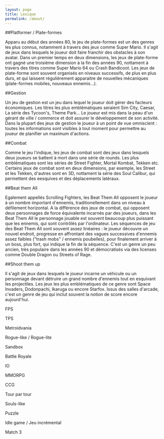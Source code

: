 ```yaml
---
layout: page
title: Lexique
permalink: /about/
---
```


##Platformer / Plate-formes

Apparu au début des années 80, le jeu de plate-formes est un des genres les plus connus, notamment à travers des jeux comme Super Mario. Il s'agit de jeux dans lesquels le joueur doit faire franchir des obstacles à son avatar. Dans un premier temps en deux dimensions, les jeux de plate-forme ont gagné une troisième dimension à la fin des années 90, nottament à travers des titres comme Super Mario 64 ou Crash Bandicoot. Les jeux de plate-forme sont souvent organisés en niveaux successifs, de plus en plus durs, et qui laissent régulièrement apparaitre de nouvelles mécaniques (plate-formes mobiles, nouveaux ennemis...).

##Gestion

Un jeu de gestion est un jeu dans lequel le joueur doit gérer des facteurs économiques. Les titres les plus emblématiques seraient Sim City, Caesar, La série des Tycoon's, Theme Park... Le joueur est mis dans la peau d'un gérant de ville / commerce et doit assurer le développement de son activité. Dans la plupart des jeux de gestion le joueur à un point de vue omniscient : toutes les informations sont visibles à tout moment pour permettre au joueur de planifier un maximum d'actions.

##Combat

Comme le jeu l'indique, les jeux de combat sont des jeux dans lesquels deux joueurs se battent à mort dans une série de rounds. Les plus emblématiques sont les séries de Street Fighter, Mortal Kombat, Tekken etc. Certains jeux de combat sont en deux dimensions, par exemple, les Street et les Tekken, d'autres sont en 3D, nottament la série des Soul Calibur, qui permettent des eesquives et des déplacements latéraux.

##Beat them  All

Egalement appellés Scrolling Fighters, les Beat Them All opposent le joueur à un nombre important d'ennemis, traditionellement dans un niveau à défilement horizontal. A la différence des jeux de combat, qui opposent deux personnages de force équivalente incarnés par des joueurs, dans les Beat Them All le personnage jouable est souvent beaucoup plus puissant que les ennemis, qui sont contrôlés par l'ordinateur. Les séquences de jeu des Beat Them All sont souvent assez linéaires : le joueur découvre un nouvel endroit, progresse en affrontant des vagues successives d'ennemis assez faibles ("trash mobs" / ennemis poubelles), pour finalement arriver à un boss, plus fort, qui indique la fin de la séquence. C'est un genre un peu ancien, très populaire dans les années 90 et démocratisés via des licenses comme Double Dragon ou Streets of Rage. 

##Shoot them up

Il s'agit de jeux dans lesquels le joueur incarne un véhicule ou un personnage devant détruire un grand nombre d'ennemis tout en esquivant les projectiles. Les jeux les plus emblématiques de ce genre sont Space Invaders, Dodonpachi, Ikaruga ou encore Starfox. Issus des salles d'arcade, c'est un genre de jeu qui inclut souvent la notion de score encore aujourd'hui.

FPS

TPS

Metroidvania

Rogue-like / Rogue-lite

Sandbox

Battle Royale

IO

MMORPG

CCG

Tour par tour

Souls-like

Puzzle

Idle game / Jeu incrémental

Match 3
